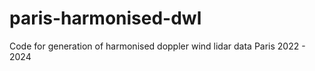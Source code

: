 # paris-harmonised-dwl
 Code for generation of harmonised doppler wind lidar data Paris 2022 - 2024
